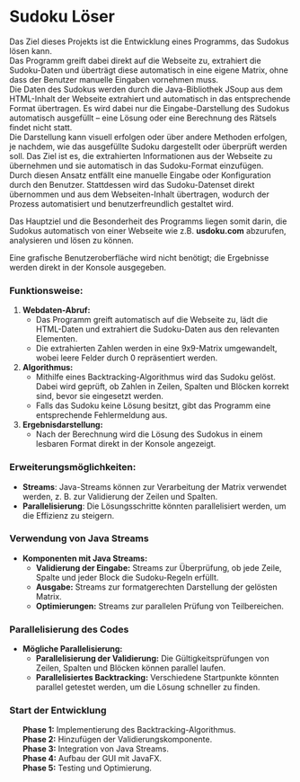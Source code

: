 # Sudoku Löser

Das Ziel dieses Projekts ist die Entwicklung eines Programms, das Sudokus lösen kann. <br />
Das Programm greift dabei direkt auf die Webseite zu, extrahiert die Sudoku-Daten und überträgt diese automatisch in eine eigene Matrix, ohne dass der Benutzer manuelle Eingaben vornehmen muss. <br />
Die Daten des Sudokus werden durch die Java-Bibliothek JSoup aus dem HTML-Inhalt der Webseite extrahiert und automatisch in das entsprechende Format übertragen. Es wird dabei nur die Eingabe-Darstellung des Sudokus automatisch ausgefüllt – eine Lösung oder eine Berechnung des Rätsels findet nicht statt. <br />
Die Darstellung kann visuell erfolgen oder über andere Methoden erfolgen, je nachdem, wie das ausgefüllte Sudoku dargestellt oder überprüft werden soll. Das Ziel ist es, die extrahierten Informationen aus der Webseite zu übernehmen und sie automatisch in das Sudoku-Format einzufügen. <br />
Durch diesen Ansatz entfällt eine manuelle Eingabe oder Konfiguration durch den Benutzer. Stattdessen wird das Sudoku-Datenset direkt übernommen und aus dem Webseiten-Inhalt übertragen, wodurch der Prozess automatisiert und benutzerfreundlich gestaltet wird. <br />

Das Hauptziel und die Besonderheit des Programms liegen somit darin, die Sudokus automatisch von einer Webseite wie z.B. **usdoku.com** abzurufen, analysieren und lösen zu können. <br />

Eine grafische Benutzeroberfläche wird nicht benötigt; die Ergebnisse werden direkt in der Konsole ausgegeben. 


### Funktionsweise:
1. **Webdaten-Abruf:**
     - Das Programm greift automatisch auf die Webseite zu, lädt die HTML-Daten und extrahiert die Sudoku-Daten aus den relevanten Elementen.
     - Die extrahierten Zahlen werden in eine 9x9-Matrix umgewandelt, wobei leere Felder durch 0 repräsentiert werden.
2. **Algorithmus:**
     - Mithilfe eines Backtracking-Algorithmus wird das Sudoku gelöst. Dabei wird geprüft, ob Zahlen in Zeilen, Spalten und Blöcken korrekt sind, bevor sie eingesetzt werden.
     - Falls das Sudoku keine Lösung besitzt, gibt das Programm eine entsprechende Fehlermeldung aus.
3. **Ergebnisdarstellung:**
     - Nach der Berechnung wird die Lösung des Sudokus in einem lesbaren Format direkt in der Konsole angezeigt.

### Erweiterungsmöglichkeiten:
- **Streams**: Java-Streams können zur Verarbeitung der Matrix verwendet werden, z. B. zur Validierung der Zeilen und Spalten.
- **Parallelisierung**: Die Lösungsschritte könnten parallelisiert werden, um die Effizienz zu steigern.

### Verwendung von Java Streams
- **Komponenten mit Java Streams:**
    - **Validierung der Eingabe:** Streams zur Überprüfung, ob jede Zeile, Spalte und jeder Block die Sudoku-Regeln erfüllt.
    - **Ausgabe:** Streams zur formatgerechten Darstellung der gelösten Matrix.
    - **Optimierungen:** Streams zur parallelen Prüfung von Teilbereichen.

### Parallelisierung des Codes
- **Mögliche Parallelisierung:**
    - **Parallelisierung der Validierung:** Die Gültigkeitsprüfungen von Zeilen, Spalten und Blöcken können parallel laufen.
    - **Parallelisiertes Backtracking:** Verschiedene Startpunkte könnten parallel getestet werden, um die Lösung schneller zu finden.

### Start der Entwicklung
<ul>
<b>Phase 1:</b> Implementierung des Backtracking-Algorithmus. <br />
<b>Phase 2:</b> Hinzufügen der Validierungskomponente. <br />
<b>Phase 3:</b> Integration von Java Streams. <br />
<b>Phase 4:</b> Aufbau der GUI mit JavaFX. <br />
<b>Phase 5:</b> Testing und Optimierung. <br />
</ul>

